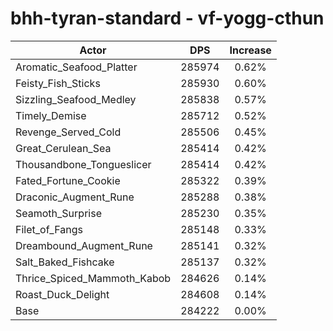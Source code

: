 # bhh-tyran-standard - vf-yogg-cthun
| Actor | DPS | Increase |
|---|:---:|:---:|
|Aromatic_Seafood_Platter|285974|0.62%|
|Feisty_Fish_Sticks|285930|0.60%|
|Sizzling_Seafood_Medley|285838|0.57%|
|Timely_Demise|285712|0.52%|
|Revenge_Served_Cold|285506|0.45%|
|Great_Cerulean_Sea|285414|0.42%|
|Thousandbone_Tongueslicer|285414|0.42%|
|Fated_Fortune_Cookie|285322|0.39%|
|Draconic_Augment_Rune|285288|0.38%|
|Seamoth_Surprise|285230|0.35%|
|Filet_of_Fangs|285148|0.33%|
|Dreambound_Augment_Rune|285141|0.32%|
|Salt_Baked_Fishcake|285137|0.32%|
|Thrice_Spiced_Mammoth_Kabob|284626|0.14%|
|Roast_Duck_Delight|284608|0.14%|
|Base|284222|0.00%|
